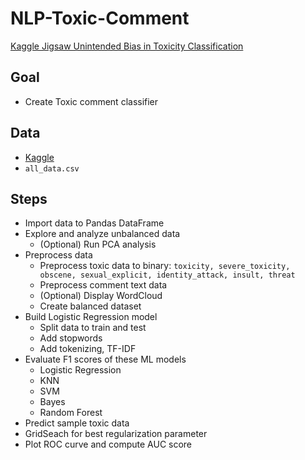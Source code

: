 # NLP-Toxic-Comment
[Kaggle Jigsaw Unintended Bias in Toxicity Classification](https://www.kaggle.com/c/jigsaw-unintended-bias-in-toxicity-classification)

## Goal
- Create Toxic comment classifier

## Data
- [Kaggle](https://www.kaggle.com/c/jigsaw-unintended-bias-in-toxicity-classification/data)
- `all_data.csv`

## Steps
- Import data to Pandas DataFrame
- Explore and analyze unbalanced data
  - (Optional) Run PCA analysis 
- Preprocess data
  - Preprocess toxic data to binary: `toxicity, severe_toxicity, obscene, sexual_explicit, identity_attack, insult, threat`
  - Preprocess comment text data
  - (Optional) Display WordCloud
  - Create balanced dataset
- Build Logistic Regression model
  - Split data to train and test
  - Add stopwords
  - Add tokenizing, TF-IDF
- Evaluate F1 scores of these ML models
  - Logistic Regression
  - KNN
  - SVM
  - Bayes
  - Random Forest
- Predict sample toxic data
- GridSeach for best regularization parameter
- Plot ROC curve and compute AUC score



